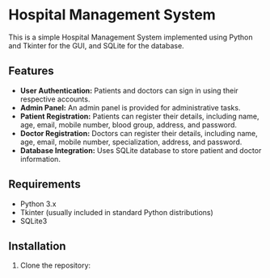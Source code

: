 # Hospital Management System

This is a simple Hospital Management System implemented using Python and Tkinter for the GUI, and SQLite for the database.

## Features

- **User Authentication:** Patients and doctors can sign in using their respective accounts.
- **Admin Panel:** An admin panel is provided for administrative tasks.
- **Patient Registration:** Patients can register their details, including name, age, email, mobile number, blood group, address, and password.
- **Doctor Registration:** Doctors can register their details, including name, age, email, mobile number, specialization, address, and password.
- **Database Integration:** Uses SQLite database to store patient and doctor information.

## Requirements

- Python 3.x
- Tkinter (usually included in standard Python distributions)
- SQLite3

## Installation

1. Clone the repository:

